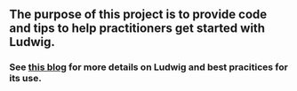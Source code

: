 ## The purpose of this project is to provide code and tips to help practitioners get started with Ludwig. 

### See [this blog](https://blog.dominodatalab.com/a-practitioners-guide-to-deep-learning-with-ludwig/) for more details on Ludwig and best pracitices for its use.
